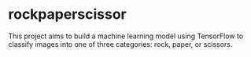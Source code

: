 # rockpaperscissor
This project aims to build a machine learning model using TensorFlow to classify images into one of three categories: rock, paper, or scissors.
